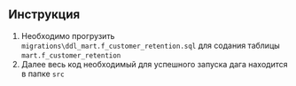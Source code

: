 ## Инструкция

1. Необходимо прогрузить `migrations\ddl_mart.f_customer_retention.sql` для содания таблицы `mart.f_customer_retention`
2. Далее весь код необходимый для успешного запуска дага находится в папке `src`
